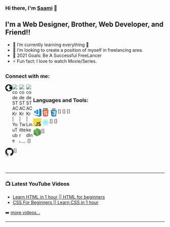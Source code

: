### Hi there, I'm [Saami][website] 👋



## I'm a Web Designer, Brother, Web Developer, and Friend!!

- 🌱 I’m currently learning everything 🤣
- 👯 I’m looking to create a position of myself in freelancing area.
- 🥅 2021 Goals: Be A Successful FreeLancer
- ⚡ Fun fact: I love to watch Movie/Series.





### Connect with me:

[<img align="left" alt="codeSTACKr.com" width="22px" src="https://raw.githubusercontent.com/iconic/open-iconic/master/svg/globe.svg" />][website]
[<img align="left" alt="codeSTACKr | YouTube" width="22px" src="https://cdn.jsdelivr.net/npm/simple-icons@v3/icons/youtube.svg" />][youtube]
[<img align="left" alt="codeSTACKr | Twitter" width="22px" src="https://cdn.jsdelivr.net/npm/simple-icons@v3/icons/facebook.svg" />][facebook]
[<img align="left" alt="codeSTACKr | LinkedIn" width="22px" src="https://cdn.jsdelivr.net/npm/simple-icons@v3/icons/linkedin.svg" />][linkedin]


<br />

### Languages and Tools:

[<img align="left" alt="Visual Studio Code" width="26px" src="https://raw.githubusercontent.com/github/explore/80688e429a7d4ef2fca1e82350fe8e3517d3494d/topics/visual-studio-code/visual-studio-code.png" />]
[<img align="left" alt="HTML5" width="26px" src="https://raw.githubusercontent.com/github/explore/80688e429a7d4ef2fca1e82350fe8e3517d3494d/topics/html/html.png" />]
[<img align="left" alt="CSS3" width="26px" src="https://raw.githubusercontent.com/github/explore/80688e429a7d4ef2fca1e82350fe8e3517d3494d/topics/css/css.png" />]

[<img align="left" alt="JavaScript" width="26px" src="https://raw.githubusercontent.com/github/explore/80688e429a7d4ef2fca1e82350fe8e3517d3494d/topics/javascript/javascript.png" />]
[<img align="left" alt="React" width="26px" src="https://raw.githubusercontent.com/github/explore/80688e429a7d4ef2fca1e82350fe8e3517d3494d/topics/react/react.png" />]


[<img align="left" alt="Node.js" width="26px" src="https://raw.githubusercontent.com/github/explore/80688e429a7d4ef2fca1e82350fe8e3517d3494d/topics/nodejs/nodejs.png" />]

[<img align="left" alt="MongoDB" width="26px" src="https://raw.githubusercontent.com/github/explore/80688e429a7d4ef2fca1e82350fe8e3517d3494d/topics/mongodb/mongodb.png" />]

[<img align="left" alt="GitHub" width="26px" src="https://raw.githubusercontent.com/github/explore/78df643247d429f6cc873026c0622819ad797942/topics/github/github.png" />]


<br />
<br />

---

### 📺 Latest YouTube Videos

<!-- YOUTUBE:START -->
- [Learn HTML in 1 hour || HTML for beginners](https://youtu.be/qPungIPrCco)
- [CSS For Beginners || Learn CSS in 1 hour](https://youtu.be/m1BJCulOgIA)

<!-- YOUTUBE:END -->

➡️ [more videos...](https://www.youtube.com/channel/UCthw-p_-UgB58i43lx7DLIQ)

---



  




[website]: https://saami-u-karim.netlify.app/
[youtube]: https://www.youtube.com/channel/UCthw-p_-UgB58i43lx7DLIQ
[linkedin]: https://www.linkedin.com/in/saami-u-karim-66a436215/
[facebook]: https://www.facebook.com/saamiu.karim.92
